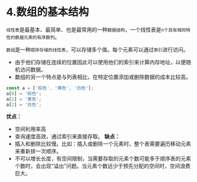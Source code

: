 # 4.数组的基本结构

`线性表`是最基本、最简单、也是最常用的一种`数据结构`，一个线性表是`n个具有相同特性的数据元素的有序数列`。

`数组`是一种`顺序存储的线性表`，可以存储多个值。每个元素可以通过`索引`进行访问。

- 由于他们存储在连续的位置因此可以使用他们的索引来计算内存地址，以便随机访问数据。
- 数组的另一个特点是与列表相比，在特定位置添加或删除数据的成本比较高。

```js
const a = ['棕色', '黄色', '白色'];
a[0] = '棕色';
a[1] = '黄色';
a[2] = '白色';
```

**优点：**

- 空间利用率高
- 查询速度高效，通过索引来直接存取。
  **缺点：**
- 插入和删除比较慢。比如：插入或删除一个元素时，整个表需要遍历移动元素来重新排一次顺序。
- 不可以增长长度，有空间限制，当需要存取的元素个数可能多于顺序表的元素个数时，会出现“溢出”问题。当元素个数远少于预先分配的空间时，空间浪费巨大。

